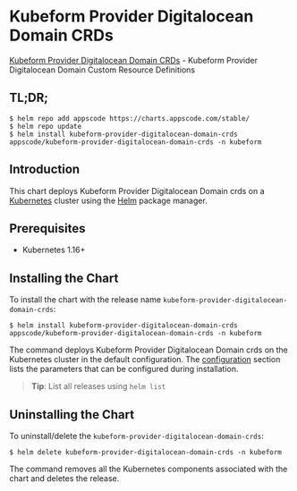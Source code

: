 # Kubeform Provider Digitalocean Domain CRDs

[Kubeform Provider Digitalocean Domain CRDs](https://github.com/kubeform) - Kubeform Provider Digitalocean Domain Custom Resource Definitions

## TL;DR;

```console
$ helm repo add appscode https://charts.appscode.com/stable/
$ helm repo update
$ helm install kubeform-provider-digitalocean-domain-crds appscode/kubeform-provider-digitalocean-domain-crds -n kubeform
```

## Introduction

This chart deploys Kubeform Provider Digitalocean Domain crds on a [Kubernetes](http://kubernetes.io) cluster using the [Helm](https://helm.sh) package manager.

## Prerequisites

- Kubernetes 1.16+

## Installing the Chart

To install the chart with the release name `kubeform-provider-digitalocean-domain-crds`:

```console
$ helm install kubeform-provider-digitalocean-domain-crds appscode/kubeform-provider-digitalocean-domain-crds -n kubeform
```

The command deploys Kubeform Provider Digitalocean Domain crds on the Kubernetes cluster in the default configuration. The [configuration](#configuration) section lists the parameters that can be configured during installation.

> **Tip**: List all releases using `helm list`

## Uninstalling the Chart

To uninstall/delete the `kubeform-provider-digitalocean-domain-crds`:

```console
$ helm delete kubeform-provider-digitalocean-domain-crds -n kubeform
```

The command removes all the Kubernetes components associated with the chart and deletes the release.


